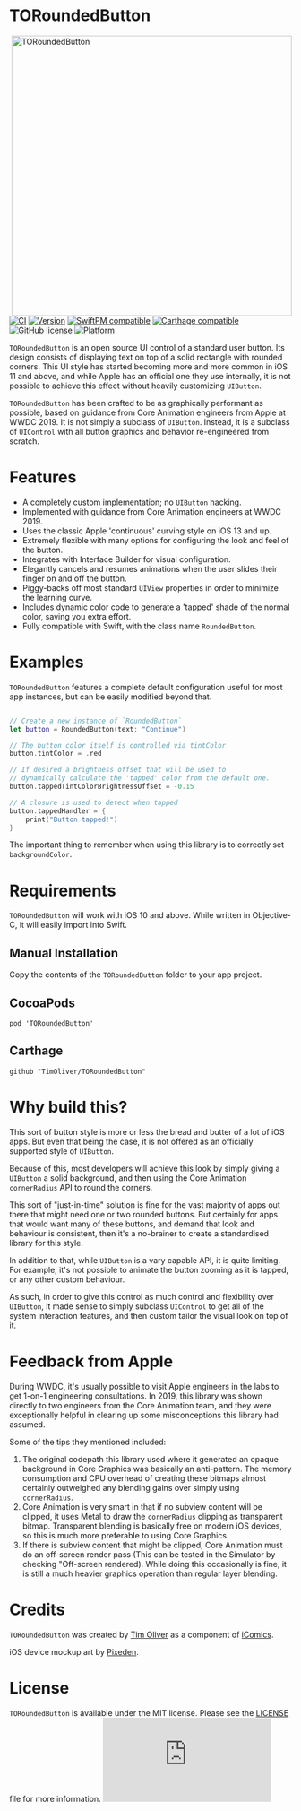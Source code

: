 # TORoundedButton

<img src="https://raw.githubusercontent.com/TimOliver/TORoundedButton/master/screenshot.png" width="500" align="right" alt="TORoundedButton" />

[![CI](https://github.com/TimOliver/TORoundedButton/workflows/CI/badge.svg)](https://github.com/TimOliver/TORoundedButton/actions?query=workflow%3ACI)
[![Version](https://img.shields.io/cocoapods/v/TORoundedButton.svg?style=flat)](http://cocoadocs.org/docsets/TORoundedButton)
[![SwiftPM compatible](https://img.shields.io/badge/SwiftPM-compatible-4BC51D.svg?style=flat)](https://swift.org/package-manager/)
[![Carthage compatible](https://img.shields.io/badge/Carthage-compatible-4BC51D.svg?style=flat)](https://github.com/Carthage/Carthage)
[![GitHub license](https://img.shields.io/badge/license-MIT-blue.svg)](https://raw.githubusercontent.com/TimOliver/TORoundedButton/master/LICENSE)
[![Platform](https://img.shields.io/cocoapods/p/TORoundedButton.svg?style=flat)](http://cocoadocs.org/docsets/TORoundedButton)

`TORoundedButton` is an open source UI control of a standard user button. Its design consists of displaying text on top of a solid rectangle with rounded corners. This UI style has started becoming more and more common in iOS 11 and above, and while Apple has an official one they use internally, it is not possible to achieve this effect without heavily customizing `UIButton`.

`TORoundedButton` has been crafted to be as graphically performant as possible, based on guidance from Core Animation engineers from Apple at WWDC 2019. It is not simply a subclass of `UIButton`. Instead, it is a subclass of `UIControl` with all button graphics and behavior re-engineered from scratch.

# Features

* A completely custom implementation; no `UIButton` hacking.
* Implemented with guidance from Core Animation engineers at WWDC 2019.
* Uses the classic Apple 'continuous' curving style on iOS 13 and up.
* Extremely flexible with many options for configuring the look and feel of the button.
* Integrates with Interface Builder for visual configuration.
* Elegantly cancels and resumes animations when the user slides their finger on and off the button.
* Piggy-backs off most standard `UIView` properties in order to minimize the learning curve.
* Includes dynamic color code to generate a 'tapped' shade of the normal color, saving you extra effort.
* Fully compatible with Swift, with the class name `RoundedButton`.

# Examples

`TORoundedButton` features a complete default configuration useful for most app instances, but can be easily modified beyond that.

```swift

// Create a new instance of `RoundedButton`
let button = RoundedButton(text: "Continue")

// The button color itself is controlled via tintColor
button.tintColor = .red

// If desired a brightness offset that will be used to 
// dynamically calculate the 'tapped' color from the default one.
button.tappedTintColorBrightnessOffset = -0.15

// A closure is used to detect when tapped
button.tappedHandler = {
	print("Button tapped!")
}

```

The important thing to remember when using this library is to correctly set `backgroundColor`. 


# Requirements

`TORoundedButton` will work with iOS 10 and above. While written in Objective-C, it will easily import into Swift.

## Manual Installation

Copy the contents of the `TORoundedButton` folder to your app project.

## CocoaPods

```
pod 'TORoundedButton'
```

## Carthage

```
github "TimOliver/TORoundedButton"
```

# Why build this?

This sort of button style is more or less the bread and butter of a lot of iOS apps. But even that being the case, it is not offered as an officially supported style of `UIButton`.

Because of this, most developers will achieve this look by simply giving a `UIButton` a solid background, and then using the Core Animation `cornerRadius` API to round the corners. 

This sort of "just-in-time" solution is fine for the vast majority of apps out there that might need one or two rounded buttons. But certainly for apps that would want many of these buttons, and demand that look and behaviour is consistent, then it's a no-brainer to create a standardised library for this style.

In addition to that, while `UIButton` is a vary capable API, it is quite limiting. For example, it's not possible to animate the button zooming as it is tapped, or any other custom behaviour. 

As such, in order to give this control as much control and flexibility over `UIButton`, it made sense to simply subclass `UIControl` to get all of the system interaction features, and then custom tailor the visual look on top of it.

# Feedback from Apple

During WWDC, it's usually possible to visit Apple engineers in the labs to get 1-on-1 engineering consultations. In 2019, this library was shown directly to two engineers from the Core Animation team, and they were exceptionally helpful in clearing up some misconceptions this library had assumed.

Some of the tips they mentioned included:

1. The original codepath this library used where it generated an opaque background in Core Graphics was basically an anti-pattern. The memory consumption and CPU overhead of creating these bitmaps almost certainly outweighed any blending gains over simply using `cornerRadius`.
2. Core Animation is very smart in that if no subview content will be clipped, it uses Metal to draw the `cornerRadius` clipping as transparent bitmap. Transparent blending is basically free on modern iOS devices, so this is much more preferable to using Core Graphics.
3. If there is subview content that might be clipped, Core Animation must do an off-screen render pass (This can be tested in the Simulator by checking "Off-screen rendered). While doing this occasionally is fine, it is still a much heavier graphics operation than regular layer blending.

# Credits

`TORoundedButton` was created by [Tim Oliver](http://twitter.com/TimOliverAU) as a component of [iComics](http://icomics.co).

iOS device mockup art by [Pixeden](http://pixeden.com).

# License

`TORoundedButton` is available under the MIT license. Please see the [LICENSE](LICENSE) file for more information. ![analytics](https://ga-beacon.appspot.com/UA-5643664-16/TORoundedButton/README.md?pixel)
